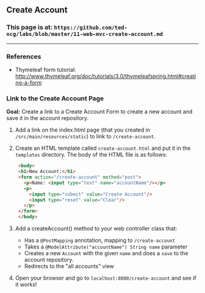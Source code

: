## Create Account

### This page is at: `https://github.com/ted-ncg/labs/blob/master/11-web-mvc-create-account.md`

----

### References

* Thymeleaf form tutorial: http://www.thymeleaf.org/doc/tutorials/3.0/thymeleafspring.html#creating-a-form


### Link to the Create Account Page

**Goal:** Create a link to a Create Account Form to create a new account and save it in the account repository.

1. Add a link on the index.html page (that you created in `/src/main/resources/static`) to link to `/create-account`.

1. Create an HTML template called `create-account.html` and put it in the `templates` directory.
   The body of the HTML file is as follows:
   
   ```html
    <body>
    <h1>New Account:</h1>
    <form action="/create-account" method="post">
      <p>Name: <input type="text" name="accountName"/></p>
      <p>
        <input type="submit" value="Create Account"/> 
        <input type="reset" value="Clear"/>
      </p>
    </form>
    </body>
   ```
  
1. Add a createAccount() method to your web controller class that:

    * Has a `@PostMapping` annotation, mapping to `/create-account`
    * Takes a `@ModelAttribute("accountName") String name` parameter
    * Creates a new `Account` with the given `name` and does a `save` to the account repository.
    * Redirects to the "all accounts" view

1. Open your browser and go to `localhost:8080/create-account` and see if it works!
